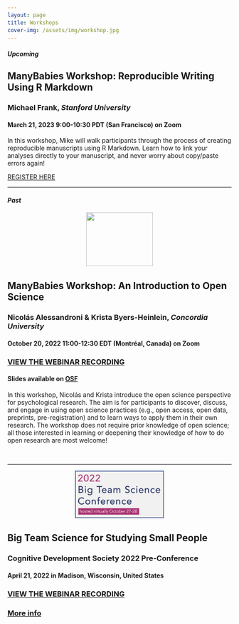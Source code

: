 ```yaml
---
layout: page
title: Workshops
cover-img: /assets/img/workshop.jpg
---
```



#### *Upcoming*

## ManyBabies Workshop: Reproducible Writing Using R Markdown
### Michael Frank, *Stanford University*
#### March 21, 2023 9:00-10:30 PDT (San Francisco) on Zoom

In this workshop, Mike will walk participants through the process of creating reproducible manuscripts using R Markdown. Learn how to link your analyses directly to your manuscript, and never worry about copy/paste errors again! 

[REGISTER HERE](https://docs.google.com/forms/d/e/1FAIpQLSeiZLP9BrclDa1mMMgEWmVyvvZ8mLSjx3FK5bA7v5SSiNdvSw/viewform?usp=sf_link)



***

#### *Past*

<div class="container" align="center">
  <img border="0" src="https://www.cos.io/hs-fs/hubfs/badges_stacked.original.png?width=834&name=badges_stacked.original.png" width="150" height="120">
</div>

## ManyBabies Workshop: An Introduction to Open Science
### Nicolás Alessandroni & Krista Byers-Heinlein, *Concordia University*
#### October 20, 2022 11:00-12:30 EDT (Montréal, Canada) on Zoom

### [VIEW THE WEBINAR RECORDING](https://www.youtube.com/watch?v=bUQjJSLLL-M)
#### Slides available on [OSF](https://osf.io/5x8yk/)

In this workshop, Nicolás and Krista introduce the open science perspective for psychological research. The aim is for participants to discover, discuss, and engage in using open science practices (e.g., open access, open data, preprints, pre-registration) and to learn ways to apply them in their own research. The workshop does not require prior knowledge of open science; all those interested in learning or deepening their knowledge of how to do open research are most welcome! 


<br>

***

<div class="container" align="center">
  <img border="0" src="/assets/img/BTSCon2022_logo.png" width="200">
</div>

## Big Team Science for Studying Small People
### Cognitive Development Society 2022 Pre-Conference 
#### April 21, 2022 in Madison, Wisconsin, United States

### [VIEW THE WEBINAR RECORDING](https://stanford.zoom.us/rec/share/pQXzvhH5PbZwSLdObTd5JQiRWpU4JLy7oYVRRjIoTt219NKv45QW1NPwIe3TIcJT.u9zqXW9NCpBYsRP1)

### [More info]({{site.baseurl}}/2022-04-21-CDSpreconference/)
